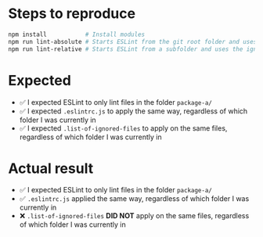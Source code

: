 # Steps to reproduce

```sh
npm install           # Install modules
npm run lint-absolute # Starts ESLint from the git root folder and uses the ignore-file from the git root folder
npm run lint-relative # Starts ESLint from a subfolder and uses the ignore-file from the git root folder
```

# Expected

- ✅ I expected ESLint to only lint files in the folder `package-a/`
- ✅ I expected `.eslintrc.js` to apply the same way, regardless of which folder I was currently in
- ✅ I expected `.list-of-ignored-files` to apply on the same files, regardless of which folder I was currently in

# Actual result

- ✅ I expected ESLint to only lint files in the folder `package-a/`
- ✅ `.eslintrc.js` applied the same way, regardless of which folder I was currently in
- ❌ `.list-of-ignored-files` **DID NOT** apply on the same files, regardless of which folder I was currently in
